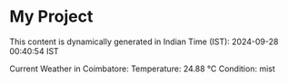 # My Project

This content is dynamically generated in Indian Time (IST): 2024-09-28 00:40:54 IST


Current Weather in Coimbatore:
Temperature: 24.88 °C
Condition: mist
